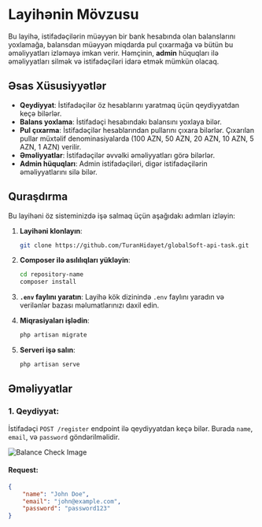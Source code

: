 # Layihənin Mövzusu

Bu layihə, istifadəçilərin müəyyən bir bank hesabında olan balanslarını yoxlamağa, balansdan müəyyən miqdarda pul çıxarmağa və bütün bu əməliyyatları izləməyə imkan verir. Həmçinin, **admin** hüquqları ilə əməliyyatları silmək və istifadəçiləri idarə etmək mümkün olacaq.

## Əsas Xüsusiyyətlər

- **Qeydiyyat**: İstifadəçilər öz hesablarını yaratmaq üçün qeydiyyatdan keçə bilərlər.
- **Balans yoxlama**: İstifadəçi hesabındakı balansını yoxlaya bilər.
- **Pul çıxarma**: İstifadəçilər hesablarından pullarını çıxara bilərlər. Çıxarılan pullar müxtəlif denominasiyalarda (100 AZN, 50 AZN, 20 AZN, 10 AZN, 5 AZN, 1 AZN) verilir.
- **Əməliyyatlar**: İstifadəçilər əvvəlki əməliyyatları görə bilərlər.
- **Admin hüquqları**: Admin istifadəçiləri, digər istifadəçilərin əməliyyatlarını silə bilər.
  
## Quraşdırma

Bu layihəni öz sisteminizdə işə salmaq üçün aşağıdakı adımları izləyin:

1. **Layihəni klonlayın**:
    ```bash
    git clone https://github.com/TuranHidayet/globalSoft-api-task.git
    ```

2. **Composer ilə asılılıqları yükləyin**:
    ```bash
    cd repository-name
    composer install
    ```

3. **`.env` faylını yaratın**:
    Layihə kök dizinində `.env` faylını yaradın və verilənlər bazası məlumatlarınızı daxil edin.

4. **Miqrasiyaları işlədin**:
    ```bash
    php artisan migrate
    ```

5. **Serveri işə salın**:
    ```bash
    php artisan serve
    ```

## Əməliyyatlar

### 1. **Qeydiyyat**:

İstifadəçi `POST /register` endpoint ilə qeydiyyatdan keçə bilər. Burada `name`, `email`, və `password` göndərilməlidir.

![Balance Check Image]([https://github.com/istifadəçi_adı/repo_adı/raw/main/images/balance_check_image.png](https://github.com/TuranHidayet/globalSoft-api-task/commit/166fb14c45dbac4ab50eca4d9b4fbd27410a1b0d))


#### Request:
```json
{
    "name": "John Doe",
    "email": "john@example.com",
    "password": "password123"
}


